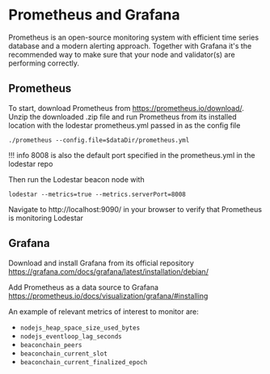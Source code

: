 # Prometheus and Grafana

Prometheus is an open-source monitoring system with efficient time series database and a modern alerting approach. Together with Grafana it's the recommended way to make sure that your node and validator(s) are performing correctly.

## Prometheus

To start, download Prometheus from https://prometheus.io/download/.
Unzip the downloaded .zip file and run Prometheus from its installed location with the lodestar prometheus.yml passed in as the config file

```
./prometheus --config.file=$dataDir/prometheus.yml
```

<!-- prettier-ignore-start -->
!!! info
    8008 is also the default port specified in the prometheus.yml in the lodestar repo
<!-- prettier-ignore-end -->

Then run the Lodestar beacon node with

```
lodestar --metrics=true --metrics.serverPort=8008
```

Navigate to http://localhost:9090/ in your browser to verify that Prometheus is monitoring Lodestar

## Grafana

Download and install Grafana from its official repository https://grafana.com/docs/grafana/latest/installation/debian/

Add Prometheus as a data source to Grafana https://prometheus.io/docs/visualization/grafana/#installing

An example of relevant metrics of interest to monitor are:

- `nodejs_heap_space_size_used_bytes`
- `nodejs_eventloop_lag_seconds`
- `beaconchain_peers`
- `beaconchain_current_slot`
- `beaconchain_current_finalized_epoch`
